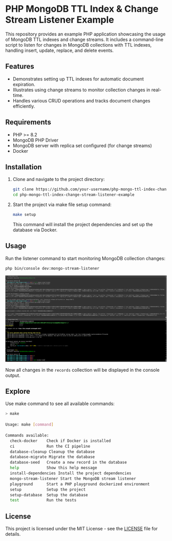 # PHP MongoDB TTL Index & Change Stream Listener Example

This repository provides an example PHP application showcasing the usage of MongoDB TTL indexes and change streams. It
includes a command-line script to listen for changes in MongoDB collections with TTL indexes, handling insert, update,
replace, and delete events.

## Features

- Demonstrates setting up TTL indexes for automatic document expiration.
- Illustrates using change streams to monitor collection changes in real-time.
- Handles various CRUD operations and tracks document changes efficiently.

## Requirements

- PHP >= 8.2
- MongoDB PHP Driver
- MongoDB server with replica set configured (for change streams)
- Docker

## Installation

1. Clone and navigate to the project directory:

   ```bash
   git clone https://github.com/your-username/php-mongo-ttl-index-change-stream-listener-example.git
   cd php-mongo-ttl-index-change-stream-listener-example
   ```

2. Start the project via make file setup command:

   ```bash
   make setup
   ```

   This command will install the project dependencies and set up the database via Docker.

## Usage

Run the listener command to start monitoring MongoDB collection changes:

```bash
php bin/console dev:mongo-stream-listener
```

![](docs/assets/README-1720454397217.png)

Now all changes in the `records` collection will be displayed in the console output.

## Explore

Use make command to see all available commands:

```bash
> make

Usage: make [command]

Commands available:
  check-docker    Check if Docker is installed
  ci              Run the CI pipeline
  database-cleanup Cleanup the database
  database-migrate Migrate the database
  database-seed   Create a new record in the database
  help            Show this help message
  install-dependencies Install the project dependencies
  mongo-stream-listener Start the MongoDB stream listener
  playground      Start a PHP playground dockerized environment
  setup           Setup the project
  setup-database  Setup the database
  test            Run the tests
```

## License

This project is licensed under the MIT License - see the [LICENSE](LICENSE) file for details.
